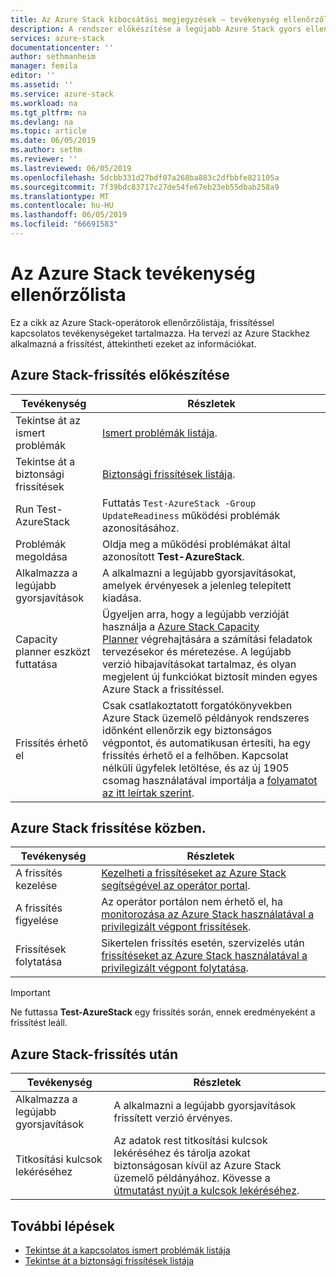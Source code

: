 ```yaml
---
title: Az Azure Stack kibocsátási megjegyzések – tevékenység ellenőrzőlista |} A Microsoft Docs
description: A rendszer előkészítése a legújabb Azure Stack gyors ellenőrzőlista frissíteni.
services: azure-stack
documentationcenter: ''
author: sethmanheim
manager: femila
editor: ''
ms.assetid: ''
ms.service: azure-stack
ms.workload: na
ms.tgt_pltfrm: na
ms.devlang: na
ms.topic: article
ms.date: 06/05/2019
ms.author: sethm
ms.reviewer: ''
ms.lastreviewed: 06/05/2019
ms.openlocfilehash: 5dcbb331d27bdf07a268ba883c2dfbbfe821105a
ms.sourcegitcommit: 7f39bdc83717c27de54fe67eb23eb55dbab258a9
ms.translationtype: MT
ms.contentlocale: hu-HU
ms.lasthandoff: 06/05/2019
ms.locfileid: "66691583"
---
```

# <a name="azure-stack-update-activity-checklist"></a>Az Azure Stack tevékenység ellenőrzőlista

Ez a cikk az Azure Stack-operátorok ellenőrzőlistája, frissítéssel kapcsolatos tevékenységeket tartalmazza. Ha tervezi az Azure Stackhez alkalmazná a frissítést, áttekintheti ezeket az információkat.

## <a name="prepare-for-azure-stack-update"></a>Azure Stack-frissítés előkészítése

| Tevékenység              | Részletek                                                                          |
|-----------------------|----------------------------------------------------------------------------------|
| Tekintse át az ismert problémák   | [Ismert problémák listája](azure-stack-release-notes-known-issues-1905.md).                |
| Tekintse át a biztonsági frissítések | [Biztonsági frissítések listája](azure-stack-release-notes-security-updates-1905.md).      |
| Run Test-AzureStack   | Futtatás `Test-AzureStack -Group UpdateReadiness` működési problémák azonosításához.      |
| Problémák megoldása        | Oldja meg a működési problémákat által azonosított **Test-AzureStack**.                |
| Alkalmazza a legújabb gyorsjavítások | A alkalmazni a legújabb gyorsjavításokat, amelyek érvényesek a jelenleg telepített kiadása.         |
| Capacity planner eszközt futtatása | Ügyeljen arra, hogy a legújabb verzióját használja a [Azure Stack Capacity Planner](https://aka.ms/azstackcapacityplanner) végrehajtására a számítási feladatok tervezésekor és méretezése. A legújabb verzió hibajavításokat tartalmaz, és olyan megjelent új funkciókat biztosít minden egyes Azure Stack a frissítéssel. |
| Frissítés érhető el       | Csak csatlakoztatott forgatókönyvekben Azure Stack üzemelő példányok rendszeres időnként ellenőrzik egy biztonságos végpontot, és automatikusan értesíti, ha egy frissítés érhető el a felhőben. Kapcsolat nélküli ügyfelek letöltése, és az új 1905 csomag használatával importálja a [folyamatot az itt leírtak szerint](azure-stack-apply-updates.md).               |

## <a name="during-azure-stack-update"></a>Azure Stack frissítése közben.

| Tevékenység              | Részletek                                                                          |
|-----------------------|----------------------------------------------------------------------------------|
| A frissítés kezelése         | [Kezelheti a frissítéseket az Azure Stack segítségével az operátor portal](azure-stack-updates.md). |
| A frissítés figyelése        | Az operátor portálon nem érhető el, ha [monitorozása az Azure Stack használatával a privilegizált végpont frissítések](azure-stack-monitor-update.md). |
| Frissítések folytatása            | Sikertelen frissítés esetén, szervizelés után [frissítéseket az Azure Stack használatával a privilegizált végpont folytatása](azure-stack-monitor-update.md). |

> [!IMPORTANT]  
> Ne futtassa **Test-AzureStack** egy frissítés során, ennek eredményeként a frissítést leáll.

## <a name="after-azure-stack-update"></a>Azure Stack-frissítés után

| Tevékenység              | Részletek                                                                          |
|-----------------------|----------------------------------------------------------------------------------|
| Alkalmazza a legújabb gyorsjavítások | A alkalmazni a legújabb gyorsjavítások frissített verzió érvényes.                          |
| Titkosítási kulcsok lekéréséhez | Az adatok rest titkosítási kulcsok lekéréséhez és tárolja azokat biztonságosan kívül az Azure Stack üzemelő példányához. Kövesse a [útmutatást nyújt a kulcsok lekéréséhez](azure-stack-security-bitlocker.md). |

## <a name="next-steps"></a>További lépések

- [Tekintse át a kapcsolatos ismert problémák listája](azure-stack-release-notes-known-issues-1905.md)
- [Tekintse át a biztonsági frissítések listája](azure-stack-release-notes-security-updates-1905.md)
